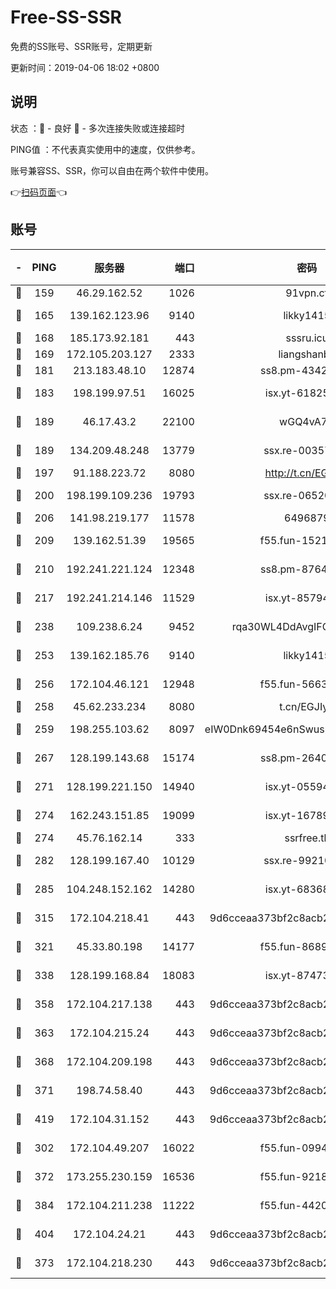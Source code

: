 # Free-SS-SSR

免费的SS账号、SSR账号，定期更新

更新时间：2019-04-06 18:02 +0800

## 说明

状态     ：🙂 - 良好 🙁 - 多次连接失败或连接超时

PING值   ：不代表真实使用中的速度，仅供参考。

账号兼容SS、SSR，你可以自由在两个软件中使用。

👉[扫码页面](https://liesauer.github.io/Free-SS-SSR/)👈

## 账号

|-|PING|服务器|端口|密码|加密方式|区域|
|:----:|:----:|:-----:|-----:|:----:|:----:|:----:|
|🙂|159|46.29.162.52|1026|91vpn.cf|rc4-md5|RU|
|🙂|165|139.162.123.96|9140|likky1415|aes-256-cfb|JP|
|🙂|168|185.173.92.181|443|sssru.icu|rc4-md5|RU|
|🙂|169|172.105.203.127|2333|liangshanbo|chacha20|JP|
|🙂|181|213.183.48.10|12874|ss8.pm-43426008|rc4-md5|RU|
|🙂|183|198.199.97.51|16025|isx.yt-61825753|aes-256-cfb|US|
|🙂|189|46.17.43.2|22100|wGQ4vA7D|aes-256-gcm|RU|
|🙂|189|134.209.48.248|13779|ssx.re-00357736|aes-256-cfb|US|
|🙂|197|91.188.223.72|8080|http://t.cn/EGJIyrl|rc4-md5|RU|
|🙂|200|198.199.109.236|19793|ssx.re-06520908|aes-256-cfb|US|
|🙂|206|141.98.219.177|11578|6496879|chacha20|US|
|🙂|209|139.162.51.39|19565|f55.fun-15213157|aes-256-cfb|SG|
|🙂|210|192.241.221.124|12348|ss8.pm-87649269|aes-256-cfb|US|
|🙂|217|192.241.214.146|11529|isx.yt-85794226|aes-256-cfb|US|
|🙂|238|109.238.6.24|9452|rqa30WL4DdAvgIFG6Fs3znzTa|aes-256-cfb|FR|
|🙂|253|139.162.185.76|9140|likky1415|aes-256-cfb|DE|
|🙂|256|172.104.46.121|12948|f55.fun-56631452|aes-256-cfb|SG|
|🙂|258|45.62.233.234|8080|t.cn/EGJIyrl|rc4-md5|CA|
|🙂|259|198.255.103.62|8097|eIW0Dnk69454e6nSwuspv9DmS201tQ0D|aes-256-cfb|US|
|🙂|267|128.199.143.68|15174|ss8.pm-26403266|aes-256-cfb|SG|
|🙂|271|128.199.221.150|14940|isx.yt-05594016|aes-256-cfb|SG|
|🙂|274|162.243.151.85|19099|isx.yt-16789581|aes-256-cfb|US|
|🙂|274|45.76.162.14|333|ssrfree.tk|rc4|SG|
|🙂|282|128.199.167.40|10129|ssx.re-99210483|aes-256-cfb|SG|
|🙂|285|104.248.152.162|14280|isx.yt-68368719|aes-256-cfb|SG|
|🙂|315|172.104.218.41|443|9d6cceaa373bf2c8acb22e60b6a58be6|aes-256-cfb|US|
|🙂|321|45.33.80.198|14177|f55.fun-86891578|aes-256-cfb|US|
|🙂|338|128.199.168.84|18083|isx.yt-87473888|aes-256-cfb|SG|
|🙂|358|172.104.217.138|443|9d6cceaa373bf2c8acb22e60b6a58be6|aes-256-cfb|US|
|🙂|363|172.104.215.24|443|9d6cceaa373bf2c8acb22e60b6a58be6|aes-256-cfb|US|
|🙂|368|172.104.209.198|443|9d6cceaa373bf2c8acb22e60b6a58be6|aes-256-cfb|US|
|🙂|371|198.74.58.40|443|9d6cceaa373bf2c8acb22e60b6a58be6|aes-256-cfb|US|
|🙂|419|172.104.31.152|443|9d6cceaa373bf2c8acb22e60b6a58be6|aes-256-cfb|US|
|🙂|302|172.104.49.207|16022|f55.fun-09944277|aes-256-cfb|SG|
|🙂|372|173.255.230.159|16536|f55.fun-92182814|aes-256-cfb|US|
|🙂|384|172.104.211.238|11222|f55.fun-44203317|aes-256-cfb|US|
|🙂|404|172.104.24.21|443|9d6cceaa373bf2c8acb22e60b6a58be6|aes-256-cfb|US|
|🙁|373|172.104.218.230|443|9d6cceaa373bf2c8acb22e60b6a58be6|aes-256-cfb|US|

